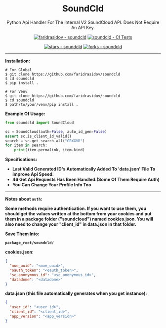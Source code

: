 <div align="center">
  <h1>SoundCld</h1>
  <p>
    Python Api Handler For The Internal V2 SoundCloud API. Does Not Require An API Key.
  </p>

<!-- Badges -->

<a href="https://github.com/faridrasidov/soundcld" title="Go to GitHub repo"><img src="https://img.shields.io/static/v1?label=faridrasidov&message=soundcld&color=white&logo=github" alt="faridrasidov - soundcld"></a>
<a href="https://github.com/faridrasidov/soundcld/actions/workflows/ci.yml"><img src="https://github.com/faridrasidov/soundcld/actions/workflows/ci.yml/badge.svg" alt="soundcld - CI Tests"></a>

<a href="https://github.com/faridrasidov/soundcld"><img src="https://img.shields.io/github/stars/faridrasidov/soundcld?style=social" alt="stars - soundcld"></a>
<a href="https://github.com/faridrasidov/soundcld"><img src="https://img.shields.io/github/forks/faridrasidov/soundcld?style=social" alt="forks - soundcld"></a>
</div>

****
**Installation:**
```shell
# For Global
$ git clone https://github.com/faridrasidov/soundcld
$ cd soundcld
$ pip install .
```
```shell
# For Venv
$ git clone https://github.com/faridrasidov/soundcld
$ cd soundcld
$ path/to/your/venv/pip install .
```
**Example Of Usage:**
```python
from soundcld import SoundCloud

sc = SoundCloud(auth=False, auto_id_gen=False)
assert sc.is_client_id_valid()
search = sc.get_search_all("GRXGVR")
for item in search:
    print(item.permalink, item.kind)
```

**Specifications:**

- **Last Valid Generated ID's Automatically Added To 'data.json' File To improve Api Speed.**
- **46 Get Api Requests Has Been Handled.(Some Of Them Require Auth)**
- **You Can Change Your Profile Info Too**
****
**Notes about `auth`:**

**Some methods require authentication. If you want to use them, you should get the values 
written at the bottom from your cookies and put them in a package folder ("soundcloud") 
named cookies.json. You will also need to change your "client_id" in data.json in that folder.**

**Save Them Into:**

**`package_root/soundcld/`**

**cookies.json:**
```json
{
  "moe_uuid": "<moe_uuid>",
  "oauth_token": "<oauth_token>",
  "sc_anonymous_id": "<sc_anonymous_id>",
  "datadome": "<datadome>"
}
```

**data.json (this file automatically generates when you get instance):**
```json
{
  "user_id": "<user_id>",
  "client_id": "<client_id>",
  "app_version": "<app_version>"
}
```